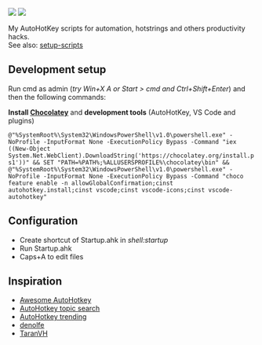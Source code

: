 ![](https://img.shields.io/github/last-commit/maattdiy/autohotkey-scripts.svg?style=flat)
![](https://img.shields.io/github/languages/code-size/maattdiy/autohotkey-scripts.svg?style=flat)

My AutoHotKey scripts for automation, hotstrings and others productivity hacks.  
See also: [setup-scripts](https://github.com/maattdiy/setup-scripts)

## Development setup

Run cmd as admin (_try Win+X A or Start > cmd and Ctrl+Shift+Enter_) and then the following commands:

**Install [Chocolatey](https://chocolatey.org/)** and **development tools** (AutoHotKey, VS Code and plugins)
  
`@"%SystemRoot%\System32\WindowsPowerShell\v1.0\powershell.exe" -NoProfile -InputFormat None -ExecutionPolicy Bypass -Command "iex ((New-Object System.Net.WebClient).DownloadString('https://chocolatey.org/install.ps1'))" && SET "PATH=%PATH%;%ALLUSERSPROFILE%\chocolatey\bin" && @"%SystemRoot%\System32\WindowsPowerShell\v1.0\powershell.exe" -NoProfile -InputFormat None -ExecutionPolicy Bypass -Command "choco feature enable -n allowGlobalConfirmation;cinst autohotkey.install;cinst vscode;cinst vscode-icons;cinst vscode-autohotkey"`

## Configuration
* Create shortcut of Startup.ahk in _shell:startup_
* Run Startup.ahk
* Caps+A to edit files

## Inspiration

* [Awesome AutoHotkey](https://github.com/ahkscript/awesome-AutoHotkey)
* [AutoHotkey topic search](https://github.com/topics/autohotkey?l=autohotkey&o=desc&s=stars)
* [AutoHotkey trending](https://github.com/trending/autohotkey)
* [denolfe](https://github.com/denolfe/AutoHotkey)
* [TaranVH](https://github.com/TaranVH/2nd-keyboard)
